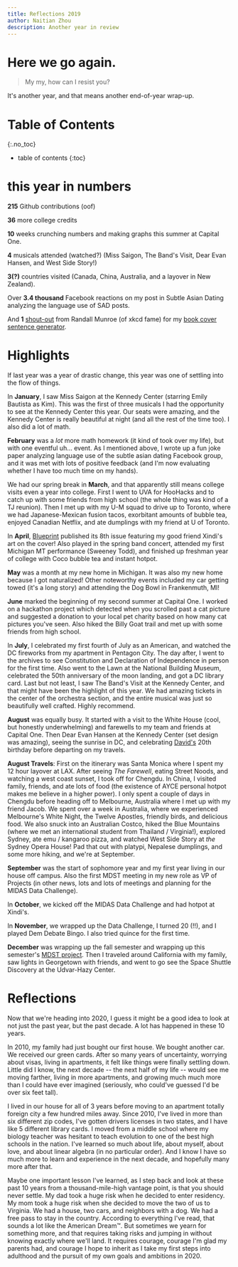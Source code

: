 ```yaml
---
title: Reflections 2019
author: Naitian Zhou
description: Another year in review
---
```


# Here we go again.
 > My my, how can I resist you?

It's another year, and that means another end-of-year wrap-up.

# Table of Contents
{:.no_toc}
* table of contents
{:toc}

# this year in numbers

**215** Github contributions (oof)

**36** more college credits

**10** weeks crunching numbers and making graphs this summer at Capital One.

**4** musicals attended (watched?) (Miss Saigon, The Band's Visit, Dear Evan
Hansen, and West Side Story!)

**3(?)** countries visited (Canada, China, Australia, and a layover in New
Zealand).

Over **3.4 thousand** Facebook reactions on my post in Subtle Asian Dating
analyzing the language use of SAD posts.

And **1**
[shout-out](https://blog.xkcd.com/2019/08/23/book-tour-and-contest-winner/)
from Randall Munroe (of xkcd fame) for my [book cover sentence
generator](https://covers.naitian.org).

# Highlights

If last year was a year of drastic change, this year was one of settling into
the flow of things.

In **January**, I saw Miss Saigon at the Kennedy Center (starring Emily Bautista
as Kim). This was the first of three musicals I had the opportunity to see at
the Kennedy Center this year. Our seats were amazing, and the Kennedy Center is
really beautiful at night (and all the rest of the time too). I also did a lot
of math.

**February** was a *lot* more math homework (it kind of took over my life), but
with one eventful uh... event. As I mentioned above, I wrote up a fun joke paper
analyzing language use of the subtle asian dating Facebook group, and it was met
with lots of positive feedback (and I'm now evaluating whether I have too much
time on my hands).

We had our spring break in **March**, and that apparently still means college
visits even a year into college. First I went to UVA for HooHacks and to catch
up with some friends from high school (the whole thing was kind of a TJ
reunion). Then I met up with my U-M squad to drive up to Toronto, where we had
Japanese-Mexican fusion tacos, exorbitant amounts of bubble tea, enjoyed
Canadian Netflix, and ate dumplings with my friend at U of Toronto.

In **April**, [Blueprint](https://blueprintlm.com) published its 8th issue
featuring my good friend Xindi's art on the cover! Also played in the spring
band concert, attended my first Michigan MT performance (Sweeney Todd), and
finished up freshman year of college with Coco bubble tea and instant hotpot.

**May** was a month at my new home in Michigan. It was also my new home because
I got naturalized! Other noteworthy events included my car getting towed (it's a
long story) and attending the Dog Bowl in Frankenmuth, MI!

**June** marked the beginning of my second summer at Capital One. I worked on a
hackathon project which detected when you scrolled past a cat picture and
suggested a donation to your local pet charity based on how many cat pictures
you've seen. Also hiked the Billy Goat trail and met up with some friends from
high school.

In **July**, I celebrated my first fourth of July as an American, and watched
the DC fireworks from my apartment in Pentagon City. The day after, I went to
the archives to see Constitution and Declaration of Independence in person for
the first time. Also went to the Lawn at the National Building Museum,
celebrated the 50th anniversary of the moon landing, and got a DC library card.
Last but not least, I saw The Band's Visit at the Kennedy Center, and that might
have been the highlight of this year. We had amazing tickets in the center of
the orchestra section, and the entire musical was just so beautifully well
crafted. Highly recommend.

**August** was equally busy. It started with a visit to the White House (cool,
but honestly underwhelming) and farewells to my team and friends at Capital One.
Then Dear Evan Hansen at the Kennedy Center (set design was amazing), seeing the
sunrise in DC, and celebrating [David's](http://davidzhao.me/) 20th birthday
before departing on my travels.

**August Travels**: First on the itinerary was Santa Monica where I spent my 12
hour layover at LAX. After seeing *The Farewell*, eating Street Noods, and
watching a west coast sunset, I took off for Chengdu. In China, I visited
family, friends, and ate lots of food (the existence of AYCE personal hotpot
makes me believe in a higher power). I only spent a couple of days in Chengdu
before heading off to Melbourne, Australia where I met up with my friend Jacob.
We spent over a week in Australia, where we experienced Melbourne's White Night,
the Twelve Apostles, friendly birds, and delicious food. We also snuck into an
Australian Costco, hiked the Blue Mountains (where we met an international
student from Thailand / Virginia!), explored Sydney, ate emu / kangaroo pizza,
and watched West Side Story at *the* Sydney Opera House! Pad that out with
platypi, Nepalese dumplings, and some more hiking, and we're at September.

**September** was the start of sophomore year and my first year living in our
house off campus. Also the first MDST meeting in my new role as VP of Projects
(in other news, lots and lots of meetings and planning for the MIDAS Data
Challenge).

In **October**, we kicked off the MIDAS Data Challenge and had hotpot at
Xindi's.

In **November**, we wrapped up the Data Challenge, I turned 20 (!!), and I
played Dem Debate Bingo. I also tried quince for the first time.

**December** was wrapping up the fall semester and wrapping up this semester's
[MDST project](https://www.mdst.club/projects/rateme/rateme-writeup). Then I
traveled around California with my family, saw lights in Georgetown with
friends, and went to go see the Space Shuttle Discovery at the Udvar-Hazy Center.

# Reflections

Now that we're heading into 2020, I guess it might be a good idea to look at not
just the past year, but the past decade. A lot has happened in these 10 years.

In 2010, my family had just bought our first house. We bought another car. We
received our green cards. After so many years of uncertainty, worrying about
visas, living in apartments, it felt like things were finally settling down.
Little did I know, the next decade -- the next half of my life -- would see me
moving farther, living in more apartments, and growing much much more than I
could have ever imagined (seriously, who could've guessed I'd be over six feet
tall).

I lived in our house for all of 3 years before moving to an apartment totally
foreign city a few hundred miles away. Since 2010, I've lived in more than six
different zip codes, I've gotten drivers licenses in two states, and I have like
5 different library cards. I moved from a middle school where my biology teacher was
hesitant to teach evolution to one of the best high schools in the nation. I've
learned so much about life, about myself, about love, and about linear algebra
(in no particular order). And I know I have so much more to learn and experience
in the next decade, and hopefully many more after that.

Maybe one important lesson I've learned, as I step back and look at these past
10 years from a thousand-mile-high vantage point, is that you should never
settle. My dad took a huge risk when he decided to enter residency. My mom took
a huge risk when she decided to move the two of us to Virginia. We had a house,
two cars, and neighbors with a dog. We had a free pass to stay in the country.
According to everything I've read, that sounds a lot like the American Dream™.
But sometimes we yearn for something more, and that requires taking risks and
jumping in without knowing exactly where we'll land. It requires courage,
courage I'm glad my parents had, and courage I hope to inherit as I take my
first steps into adulthood and the pursuit of my own goals and ambitions in 2020.

